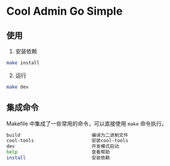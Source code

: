 # Cool Admin Go Simple

## 使用

1. 安装依赖

```bash
make install
```

2. 运行

```bash
make dev
```

## 集成命令

Makefile 中集成了一些常用的命令，可以直接使用 `make` 命令执行。

```bash
build                          编译为二进制文件
cool-tools                     安装cool-tools
dev                            开发模式启动
help                           查看帮助
install                        安装依赖
```
